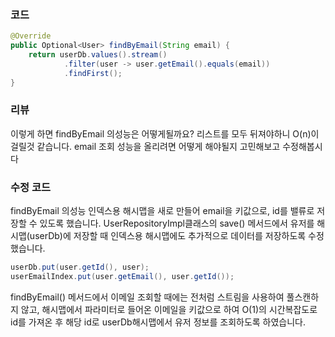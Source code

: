 ### 코드
```java
@Override
public Optional<User> findByEmail(String email) {
    return userDb.values().stream()
            .filter(user -> user.getEmail().equals(email))
            .findFirst();
}
```

### 리뷰
이렇게 하면 findByEmail 의성능은 어떻게될까요?
리스트를 모두 뒤져야하니 O(n)이 걸릴것 같습니다.
email 조회 성능을 올리려면 어떻게 해야될지 고민해보고 수정해봅시다


### 수정 코드
findByEmail 의성능
인덱스용 해시맵을 새로 만들어 email을 키값으로, id를 밸류로 저장할 수 있도록 했습니다. UserRepositoryImpl클래스의 save() 메서드에서 유저를 해시맵(userDb)에 저장할 때 인덱스용 해시맵에도 추가적으로 데이터를 저장하도록 수정했습니다.

```java
userDb.put(user.getId(), user);
userEmailIndex.put(user.getEmail(), user.getId());
```
findByEmail() 메서드에서 이메일 조회할 때에는 전처럼 스트림을 사용하여 풀스캔하지 않고, 해시맵에서 파라미터로 들어온 이메일을 키값으로 하여 O(1)의 시간복잡도로 id를 가져온 후 해당 id로 userDb해시맵에서 유저 정보를 조회하도록 하였습니다.


